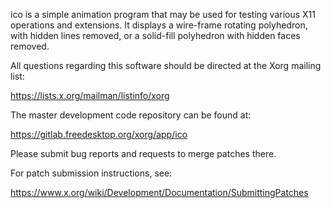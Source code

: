 ico is a simple animation program that may be used for testing various
X11 operations and extensions.  It displays a wire-frame rotating
polyhedron, with hidden lines removed, or a solid-fill polyhedron with
hidden faces removed.

All questions regarding this software should be directed at the
Xorg mailing list:

  https://lists.x.org/mailman/listinfo/xorg

The master development code repository can be found at:

  https://gitlab.freedesktop.org/xorg/app/ico

Please submit bug reports and requests to merge patches there.

For patch submission instructions, see:

  https://www.x.org/wiki/Development/Documentation/SubmittingPatches

